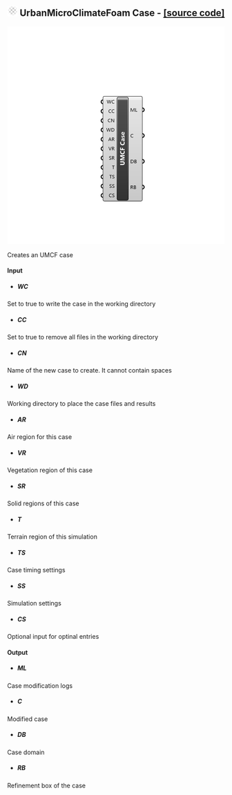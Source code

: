 ## ![](../../Images/Icons/UrbanMicroClimateFoam_Case.png) UrbanMicroClimateFoam Case - [[source code]](https://github.com/Eddy3D-Dev/Eddy3D/tree/dev/UrbanMicroClimateFoam%20Case.cs)

![](../../Images/Components/UrbanMicroClimateFoam_Case.png)

Creates an UMCF case

#### Input
* ##### WC 
Set to true to write the case in the working directory
* ##### CC 
Set to true to remove all files in the working directory
* ##### CN 
Name of the new case to create. It cannot contain spaces
* ##### WD 
Working directory to place the case files and results
* ##### AR 
Air region for this case
* ##### VR 
Vegetation region of this case
* ##### SR 
Solid regions of this case
* ##### T 
Terrain region of this simulation
* ##### TS 
Case timing settings
* ##### SS 
Simulation settings
* ##### CS 
Optional input for optinal entries

#### Output
* ##### ML
Case modification logs
* ##### C
Modified case
* ##### DB
Case domain
* ##### RB
Refinement box of the case